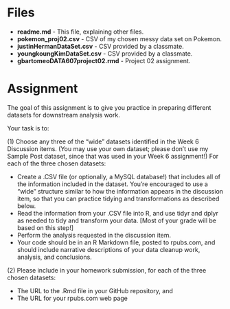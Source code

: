 # Files

* __readme.md__ - This file, explaining other files.
* __pokemon_proj02.csv__ - CSV of my chosen messy data set on Pokemon.
* __justinHermanDataSet.csv__ - CSV provided by a classmate.
* __youngkoungKimDataSet.csv__ - CSV provided by a classmate.
* __gbartomeoDATA607project02.rmd__ - Project 02 assignment.

# Assignment

The goal of this assignment is to give you practice in preparing different datasets for downstream
analysis work.

Your task is to:

(1) Choose any three of the “wide” datasets identified in the Week 6 Discussion items. (You may
use your own dataset; please don’t use my Sample Post dataset, since that was used in your
Week 6 assignment!) For each of the three chosen datasets:
* Create a .CSV file (or optionally, a MySQL database!) that includes all of the information included in the dataset. You’re encouraged to use a “wide” structure similar to how the information appears in the discussion item, so that you can practice tidying and transformations as described below.
* Read the information from your .CSV file into R, and use tidyr and dplyr as needed to tidy and transform your data. [Most of your grade will be based on this step!]
* Perform the analysis requested in the discussion item.
* Your code should be in an R Markdown file, posted to rpubs.com, and should include narrative descriptions of your data cleanup work, analysis, and conclusions.

(2) Please include in your homework submission, for each of the three chosen datasets:
* The URL to the .Rmd file in your GitHub repository, and
* The URL for your rpubs.com web page
